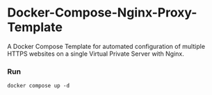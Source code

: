 # Docker-Compose-Nginx-Proxy-Template
A Docker Compose Template for automated configuration of multiple HTTPS websites on a single Virtual Private Server with Nginx.

### Run
```shell 
docker compose up -d
```
